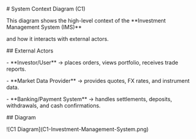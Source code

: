 \# System Context Diagram (C1)



This diagram shows the high-level context of the \*\*Investment Management System (IMS)\*\*  

and how it interacts with external actors.



\## External Actors

\- \*\*Investor/User\*\* → places orders, views portfolio, receives trade reports.

\- \*\*Market Data Provider\*\* → provides quotes, FX rates, and instrument data.

\- \*\*Banking/Payment System\*\* → handles settlements, deposits, withdrawals, and cash confirmations.



\## Diagram

!\[C1 Diagram](C1-Investment-Management-System.png)



